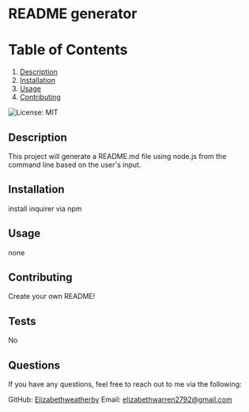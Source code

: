 # README generator
# Table of Contents
1. [Description](#description)
2. [Installation](#installation)
3. [Usage](#usage)
4. [Contributing](#contributing)


![License: MIT](https://img.shields.io/badge/License-MIT-yellow.svg)

## Description
This project will generate a README.md file using node.js from the command line based on the user's input.

## Installation
install inquirer via npm

## Usage
none

## Contributing
Create your own README!

## Tests
No

## Questions
If you have any questions, feel free to reach out to me via the following:

GitHub: [Elizabethweatherby](https://github.com/Elizabethweatherby)
Email: elizabethwarren2792@gmail.com
